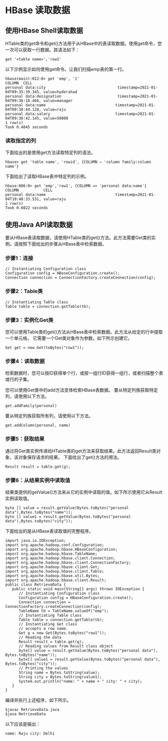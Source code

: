 # HBase 读取数据
## 使用HBase Shell读取数据
HTable类的get命令和get()方法用于从HBase中的表读取数据。使用get命令，您一次可以获取一行数据。其语法如下：
```text
get '<table name>','row1'
```

以下示例显示如何使用get命令。让我们扫描emp表的第一行。
```text
hbase(main):012:0> get 'emp', '1'
COLUMN  CELL
personal data:city                                timestamp=2021-01-04T09:35:39.345, value=hyderahad
personal data:designation                         timestamp=2021-01-04T09:36:18.466, value=manager
personal data:name                               timestamp=2021-01-04T09:38:44.128, value=raju
personal data:salary                             timestamp=2021-01-04T09:36:42.145, value=50000
1 row(s)
Took 0.4045 seconds
```

### 读取指定的列
下面给出的是使用get方法读取特定列的语法。
```text
hbase> get 'table name', 'rowid', {COLUMN ⇒ 'column family:column name'}
```

下面给出了读取HBase表中特定列的示例。
```text
hbase:006:0> get 'emp','row1', {COLUMN => 'personal data:name'}
COLUMN           CELL
personal data:name                               timestamp=2021-01-04T10:48:33.531, value=raju
1 row(s)
Took 0.0822 seconds
```

## 使用Java API读取数据
要从HBase表读取数据，请使用HTable类的get()方法。此方法需要Get类的实例。请按照下面给出的步骤从HBase表中检索数据。

### 步骤1：连接
```text
// Instantiating Configuration class
Configuration config = HBaseConfiguration.create();
Connection connection = ConnectionFactory.createConnection(config);
```

### 步骤2：Table类
```text
// Instantiating Table class
Table table = connection.getTable(tb);
```

### 步骤3：实例化Get类
您可以使用Table类的get()方法从HBase表中检索数据。此方法从给定的行中提取一个单元格。
它需要一个Get类对象作为参数。如下所示创建它。
```text
Get get = new Get(toBytes("row1"));
```

### 步骤4：读取数据
检索数据时，您可以按ID获得单个行，或按一组行ID获得一组行，或者扫描整个表或行的子集。

您可以使用Get类中的add方法变体检索HBase表数据。
要从特定列族获取特定列，请使用以下方法。
```text
get.addFamily(personal)
```

要从特定列族获取所有列，请使用以下方法。
```text
get.addColumn(personal, name)
```

### 步骤5：获取结果
通过将Get类实例传递给HTable类的get方法来获取结果。此方法返回Result类对象，该对象保存请求的结果。
下面给出了get()方法的用法。
```text
Result result = table.get(g);
```

### 步骤6：从结果实例中读取值
结果类提供的getValue()方法来从它的实例中读取的值。如下所示使用它从Result实例读取值。
```text
byte [] value = result.getValue(Bytes.toBytes("personal data"),Bytes.toBytes("name"));
byte [] value1 = result.getValue(Bytes.toBytes("personal data"),Bytes.toBytes("city"));
```

下面给出的是从HBase表读取值的完整程序。
```text
import java.io.IOException;
import org.apache.hadoop.conf.Configuration;
import org.apache.hadoop.hbase.HBaseConfiguration;
import org.apache.hadoop.hbase.TableName;
import org.apache.hadoop.hbase.client.Connection;
import org.apache.hadoop.hbase.client.ConnectionFactory;
import org.apache.hadoop.hbase.client.Get;
import org.apache.hadoop.hbase.client.Table;
import org.apache.hadoop.hbase.util.Bytes;
import org.apache.hadoop.hbase.client.Result;
public class RetrieveData {
   public static void main(String[] args) throws IOException {
      // Instantiating Configuration class
      Configuration config = HBaseConfiguration.create();
      Connection connection = ConnectionFactory.createConnection(config);
      TableName tb = TableName.valueOf("emp");
      // Instantiating Table class
      Table table = connection.getTable(tb);
      // Instantiating Get class
      // accepts a row name.
      Get g = new Get(Bytes.toBytes("row1"));
      // Reading the data
      Result result = table.get(g);
      // Reading values from Result class object
      byte[] value = result.getValue(Bytes.toBytes("personal data"), Bytes.toBytes("name"));
      byte[] value1 = result.getValue(Bytes.toBytes("personal data"), Bytes.toBytes("city"));
      // Printing the values
      String name = Bytes.toString(value);
      String city = Bytes.toString(value1);
      System.out.println("name: " + name + " city: " + city);
   }
}
```

编译并执行上述程序，如下所示。
```text
$javac RetrieveData.java
$java RetrieveData
```

以下应该是输出：
```text
name: Raju city: Delhi
```
